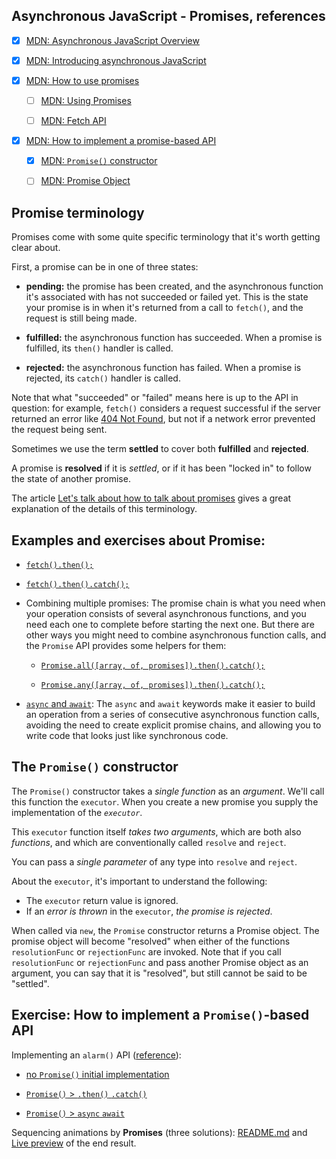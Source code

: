 ## Asynchronous JavaScript - Promises, references

* [x] [MDN: Asynchronous JavaScript Overview](https://developer.mozilla.org/en-US/docs/Learn/JavaScript/Asynchronous)

* [x] [MDN: Introducing asynchronous JavaScript](https://developer.mozilla.org/en-US/docs/Learn/JavaScript/Asynchronous/Introducing)
  
* [x] [MDN: How to use promises](https://developer.mozilla.org/en-US/docs/Learn/JavaScript/Asynchronous/Promises)

  * [ ] [MDN: Using Promises](https://developer.mozilla.org/en-US/docs/Web/JavaScript/Guide/Using_promises)

  * [ ] [MDN: Fetch API](https://developer.mozilla.org/en-US/docs/Web/API/Fetch_API)


* [x] [MDN: How to implement a promise-based API](https://developer.mozilla.org/en-US/docs/Learn/JavaScript/Asynchronous/Implementing_a_promise-based_API)

  * [x] [MDN: `Promise()` constructor](https://developer.mozilla.org/en-US/docs/Web/JavaScript/Reference/Global_Objects/Promise/Promise)

  * [ ] [MDN: Promise Object](https://developer.mozilla.org/en-US/docs/Web/JavaScript/Reference/Global_Objects/Promise)


## Promise terminology

Promises come with some quite specific terminology that it's worth getting clear about.

First, a promise can be in one of three states:

* **pending:** the promise has been created, and the asynchronous function it's associated with has not succeeded or failed yet. This is the state your promise is in when it's returned from a call to `fetch()`, and the request is still being made.

* **fulfilled:** the asynchronous function has succeeded. When a promise is fulfilled, its `then()` handler is called.

* **rejected:** the asynchronous function has failed. When a promise is rejected, its `catch()` handler is called.

Note that what "succeeded" or "failed" means here is up to the API in question: for example, `fetch()` considers a request successful if the server returned an error like [404 Not Found](https://developer.mozilla.org/en-US/docs/Web/HTTP/Status/404), but not if a network error prevented the request being sent.

Sometimes we use the term **settled** to cover both **fulfilled** and **rejected**.

A promise is **resolved** if it is *settled*, or if it has been "locked in" to follow the state of another promise.

The article [Let's talk about how to talk about promises](https://thenewtoys.dev/blog/2021/02/08/lets-talk-about-how-to-talk-about-promises/) gives a great explanation of the details of this terminology.

## Examples and exercises about Promise:

* [`fetch().then();`](./promises.fetch.then.examples.mjs)

* [`fetch().then().catch();`](./promises.fetch.then.catch.examples.mjs)

* Combining multiple promises: The promise chain is what you need when your operation consists of several asynchronous functions, and you need each one to complete before starting the next one. But there are other ways you might need to combine asynchronous function calls, and the `Promise` API provides some helpers for them:

  * [`Promise.all([array, of, promises]).then().catch();`](./promises.promise.all.mjs)

  * [`Promise.any([array, of, promises]).then().catch();`](./promises.promise.any.mjs)

* [`async` and `await`](./async.await.mjs): The `async` and `await` keywords make it easier to build an operation from a series of consecutive asynchronous function calls, avoiding the need to create explicit promise chains, and allowing you to write code that looks just like synchronous code.

## The `Promise()` constructor
The `Promise()` constructor takes a *single function* as an *argument*. We'll call this function the `executor`. When you create a new promise you supply the implementation of the *`executor`*.

This `executor` function itself *takes two arguments*, which are both also *functions*, and which are conventionally called `resolve` and `reject`. 

You can pass a *single parameter* of any type into `resolve` and `reject`. 

About the `executor`, it's important to understand the following:
* The `executor` return value is ignored.
* If an *error is thrown* in the `executor`, *the promise is rejected*.

When called via `new`, the `Promise` constructor returns a Promise object. The promise object will become "resolved" when either of the functions `resolutionFunc` or `rejectionFunc` are invoked. Note that if you call `resolutionFunc` or `rejectionFunc` and pass another Promise object as an argument, you can say that it is "resolved", but still cannot be said to be "settled".

## Exercise: How to implement a `Promise()`-based API

Implementing an `alarm()` API ([reference](https://developer.mozilla.org/en-US/docs/Learn/JavaScript/Asynchronous/Implementing_a_promise-based_API)):

* [no `Promise()` initial implementation](./promise.constructor-promise.based.api/set-alarm-no-promise.html)

* [`Promise()` > `.then()` `.catch()`](./promise.constructor-promise.based.api/set-alarm-promise.then.catch.html)

* [`Promise()` > `async` `await`](./promise.constructor-promise.based.api/set-alarm-promise.async.await.html)


Sequencing animations by **Promises** (three solutions): [README.md](../../exercises/sequencing_animations_promises__alice/) and [Live preview](https://metalevel-tech.github.io/js_homework/mdn.study/exercises/sequencing_animations_promises__alice/index.html) of the end result.
